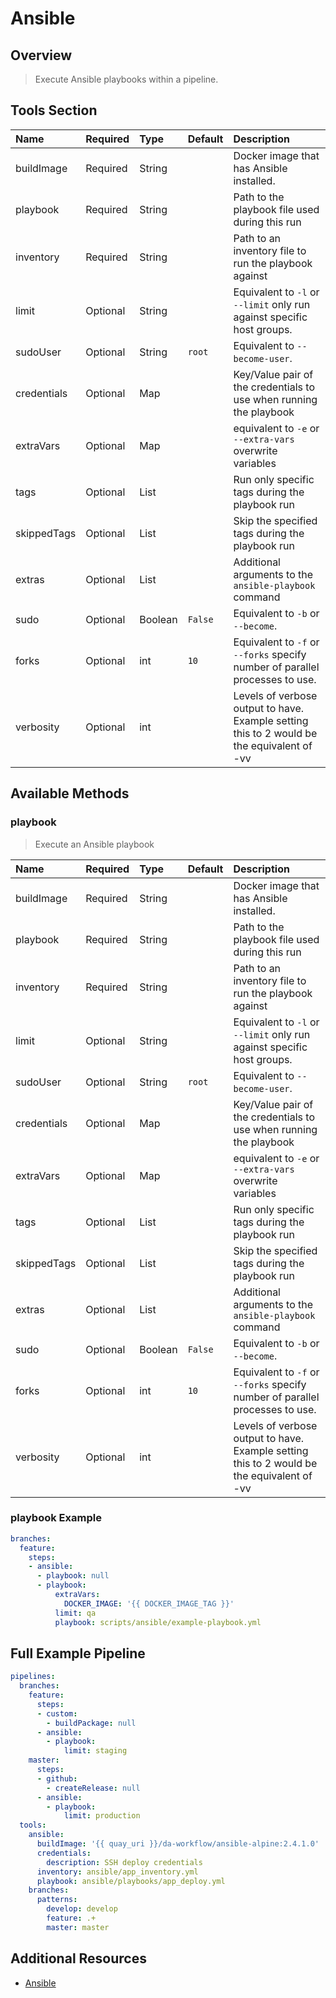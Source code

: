 # Ansible

## Overview

> Execute Ansible playbooks within a pipeline.

## Tools Section

| Name        | Required   | Type    | Default   | Description                                                                                |
|:------------|:-----------|:--------|:----------|:-------------------------------------------------------------------------------------------|
| buildImage  | Required   | String  |           | Docker image that has Ansible installed.                                                   |
| playbook    | Required   | String  |           | Path to the playbook file used during this run                                             |
| inventory   | Required   | String  |           | Path to an inventory file to run the playbook against                                      |
| limit       | Optional   | String  |           | Equivalent to `-l` or `--limit` only run against specific host groups.                     |
| sudoUser    | Optional   | String  | `root`    | Equivalent to `--become-user`.                                                             |
| credentials | Optional   | Map     |           | Key/Value pair of the credentials to use when running the playbook                         |
| extraVars   | Optional   | Map     |           | equivalent to `-e` or `--extra-vars` overwrite variables                                   |
| tags        | Optional   | List    |           | Run only specific tags during the playbook run                                             |
| skippedTags | Optional   | List    |           | Skip the specified tags during the playbook run                                            |
| extras      | Optional   | List    |           | Additional arguments to the `ansible-playbook` command                                     |
| sudo        | Optional   | Boolean | `False`   | Equivalent to `-b` or `--become`.                                                          |
| forks       | Optional   | int     | `10`      | Equivalent to `-f` or `--forks` specify number of parallel processes to use.               |
| verbosity   | Optional   | int     |           | Levels of verbose output to have. Example setting this to 2 would be the equivalent of -vv |

## Available Methods

### playbook

> Execute an Ansible playbook

| Name        | Required   | Type    | Default   | Description                                                                                |
|:------------|:-----------|:--------|:----------|:-------------------------------------------------------------------------------------------|
| buildImage  | Required   | String  |           | Docker image that has Ansible installed.                                                   |
| playbook    | Required   | String  |           | Path to the playbook file used during this run                                             |
| inventory   | Required   | String  |           | Path to an inventory file to run the playbook against                                      |
| limit       | Optional   | String  |           | Equivalent to `-l` or `--limit` only run against specific host groups.                     |
| sudoUser    | Optional   | String  | `root`    | Equivalent to `--become-user`.                                                             |
| credentials | Optional   | Map     |           | Key/Value pair of the credentials to use when running the playbook                         |
| extraVars   | Optional   | Map     |           | equivalent to `-e` or `--extra-vars` overwrite variables                                   |
| tags        | Optional   | List    |           | Run only specific tags during the playbook run                                             |
| skippedTags | Optional   | List    |           | Skip the specified tags during the playbook run                                            |
| extras      | Optional   | List    |           | Additional arguments to the `ansible-playbook` command                                     |
| sudo        | Optional   | Boolean | `False`   | Equivalent to `-b` or `--become`.                                                          |
| forks       | Optional   | int     | `10`      | Equivalent to `-f` or `--forks` specify number of parallel processes to use.               |
| verbosity   | Optional   | int     |           | Levels of verbose output to have. Example setting this to 2 would be the equivalent of -vv |

### playbook Example

```yaml
branches:
  feature:
    steps:
    - ansible:
      - playbook: null
      - playbook:
          extraVars:
            DOCKER_IMAGE: '{{ DOCKER_IMAGE_TAG }}'
          limit: qa
          playbook: scripts/ansible/example-playbook.yml
```

## Full Example Pipeline

```yaml
pipelines:
  branches:
    feature:
      steps:
      - custom:
        - buildPackage: null
      - ansible:
        - playbook:
            limit: staging
    master:
      steps:
      - github:
        - createRelease: null
      - ansible:
        - playbook:
            limit: production
  tools:
    ansible:
      buildImage: '{{ quay_uri }}/da-workflow/ansible-alpine:2.4.1.0'
      credentials:
        description: SSH deploy credentials
      inventory: ansible/app_inventory.yml
      playbook: ansible/playbooks/app_deploy.yml
    branches:
      patterns:
        develop: develop
        feature: .+
        master: master
```

## Additional Resources

* [Ansible](https://docs.ansible.com/ansible/latest/playbooks.html)